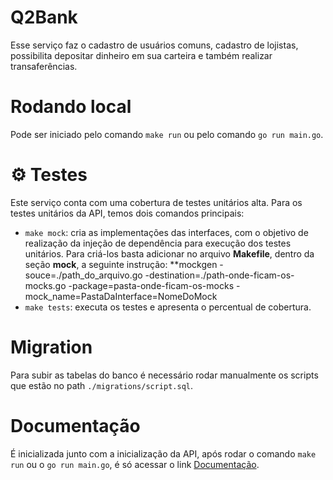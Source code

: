 # Q2Bank

Esse serviço faz o cadastro de usuários comuns, cadastro de lojistas, possibilita depositar dinheiro em sua carteira e também realizar transaferências.

# Rodando local

Pode ser iniciado pelo comando `make run` ou pelo comando `go run main.go`.

# ⚙️ Testes

Este serviço conta com uma cobertura de testes unitários alta.
Para os testes unitários da API, temos dois comandos principais:

- `make mock`: cria as implementações das interfaces, com o objetivo de realização da injeção de dependência para execução dos testes unitários. Para criá-los basta adicionar no arquivo **Makefile**, dentro da seção **mock**, a seguinte instrução: **mockgen -souce=./path_do_arquivo.go -destination=./path-onde-ficam-os-mocks.go -package=pasta-onde-ficam-os-mocks -mock_name=PastaDaInterface=NomeDoMock
- `make tests`: executa os testes e apresenta o percentual de cobertura.

# Migration

Para subir as tabelas do banco é necessário rodar manualmente os scripts que estão no path `./migrations/script.sql`.

# Documentação

É inicializada junto com a inicialização da API, após rodar o comando `make run` ou o `go run main.go`, é só acessar o link [Documentação](http://localhost:1323/swagger/index.html#/).

